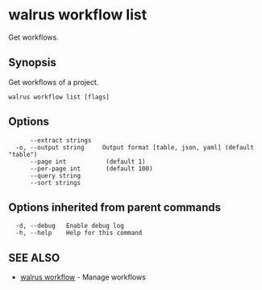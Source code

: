 # walrus workflow list

Get workflows.

## Synopsis

Get workflows of a project.

```
walrus workflow list [flags]
```

## Options

```
      --extract strings   
  -o, --output string     Output format [table, json, yaml] (default "table")
      --page int           (default 1)
      --per-page int       (default 100)
      --query string      
      --sort strings      
```

## Options inherited from parent commands

```
  -d, --debug   Enable debug log
  -h, --help    Help for this command
```

## SEE ALSO

* [walrus workflow](walrus_workflow)	 - Manage workflows

